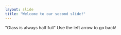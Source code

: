 ```yaml
---
layout: slide
title: "Welcome to our second slide!"
---
```

"Glass is always half full"
Use the left arrow to go back!
